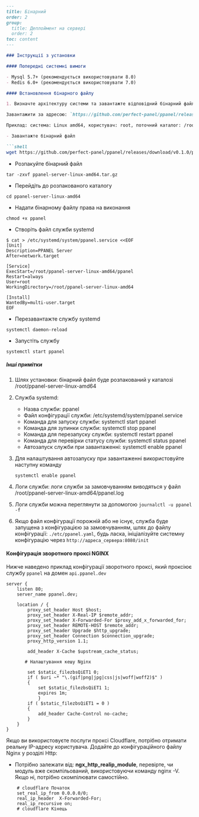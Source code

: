 ```markdown
---
title: Бінарний
order: 2
group: 
  title: Деплоймент на сервері
  order: 2
toc: content
---

### Інструкції з установки

#### Попередні системні вимоги

- Mysql 5.7+ (рекомендується використовувати 8.0)
- Redis 6.0+ (рекомендується використовувати 7.0)

#### Встановлення бінарного файлу

1. Визначте архітектуру системи та завантажте відповідний бінарний файл

Завантажити за адресою: `https://github.com/perfect-panel/ppanel/releases`

Приклад: система: Linux amd64, користувач: root, поточний каталог: /root

- Завантажте бінарний файл

```shell
wget https://github.com/perfect-panel/ppanel/releases/download/v0.1.0/ppanel-server-linux-amd64.tar.gz
```

- Розпакуйте бінарний файл

```shell
tar -zxvf ppanel-server-linux-amd64.tar.gz
```

- Перейдіть до розпакованого каталогу

```shell
cd ppanel-server-linux-amd64
```

- Надати бінарному файлу права на виконання

```shell
chmod +x ppanel
```

- Створіть файл служби systemd

```shell
$ cat > /etc/systemd/system/ppanel.service <<EOF
[Unit]
Description=PPANEL Server
After=network.target

[Service]
ExecStart=/root/ppanel-server-linux-amd64/ppanel
Restart=always
User=root
WorkingDirectory=/root/ppanel-server-linux-amd64

[Install]
WantedBy=multi-user.target
EOF
```

- Перезавантажте службу systemd

```shell
systemctl daemon-reload
```

- Запустіть службу

```shell
systemctl start ppanel
```

##### Інші примітки

1. Шлях установки: бінарний файл буде розпакований у каталозі /root/ppanel-server-linux-amd64

2. Служба systemd:
   - Назва служби: ppanel
   - Файл конфігурації служби: /etc/systemd/system/ppanel.service
   - Команда для запуску служби: systemctl start ppanel
   - Команда для зупинки служби: systemctl stop ppanel
   - Команда для перезапуску служби: systemctl restart ppanel
   - Команда для перевірки статусу служби: systemctl status ppanel
   - Автозапуск служби при завантаженні: systemctl enable ppanel

3. Для налаштування автозапуску при завантаженні використовуйте наступну команду

   ```shell
   systemctl enable ppanel
   ```

4. Логи служби: логи служби за замовчуванням виводяться у файл /root/ppanel-server-linux-amd64/ppanel.log

5. Логи служби можна переглянути за допомогою `journalctl -u ppanel -f`

6. Якщо файл конфігурації порожній або не існує, служба буде запущена з конфігурацією за замовчуванням, шлях до файлу конфігурації: `./etc/ppanel.yaml`,
   будь ласка, ініціалізуйте системну конфігурацію через `http://адреса_сервера:8080/init`

#### Конфігурація зворотного проксі NGINX

Нижче наведено приклад конфігурації зворотного проксі, який проксіює службу `ppanel` на домен `api.ppanel.dev`

```nginx
server {
    listen 80;
    server_name ppanel.dev;

    location / {
        proxy_set_header Host $host;
        proxy_set_header X-Real-IP $remote_addr;
        proxy_set_header X-Forwarded-For $proxy_add_x_forwarded_for;
        proxy_set_header REMOTE-HOST $remote_addr;
        proxy_set_header Upgrade $http_upgrade;
        proxy_set_header Connection $connection_upgrade;
        proxy_http_version 1.1;
        
        add_header X-Cache $upstream_cache_status;
        
       # Налаштування кешу Nginx
       
        set $static_filezbsQiET1 0;
        if ( $uri ~* "\.(gif|png|jpg|css|js|woff|woff2)$" )
        {
            set $static_filezbsQiET1 1;
            expires 1m;
            }
        if ( $static_filezbsQiET1 = 0 )
        {
            add_header Cache-Control no-cache;
        }
    }
}
```

Якщо ви використовуєте послуги проксі Cloudflare, потрібно отримати реальну IP-адресу користувача. Додайте до конфігураційного файлу Nginx у розділі Http:

- Потрібно залежати від: **ngx_http_realip_module**, перевірте, чи модуль вже скомпільований, використовуючи команду nginx -V. Якщо ні, потрібно скомпілювати самостійно.

```nginx
    # cloudflare Початок
    set_real_ip_from 0.0.0.0/0;
    real_ip_header  X-Forwarded-For;
    real_ip_recursive on;
    # cloudflare Кінець
```
```

